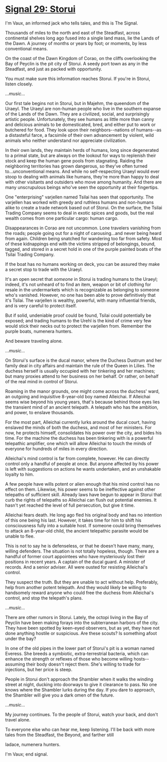 # [Signal 29: Storui](http://numenerathesignal.blogspot.com/2015/09/signal-29-storui.html)

I'm Vaux, an informed jack who tells tales, and this is The Signal.

Thousands of miles to the north and east of the Steadfast, across continental
shelves long ago fused into a single land mass, lie the Lands of the Dawn. A
journey of months or years by foot; or moments, by less conventional means.

On the coast of the Dawn Kingdom of Corao, on the cliffs overlooking the Bay
of Peyclin is the pit city of Storui. A seedy port town as any in the
Steadfast, and just as packed with opportunity.

You must make sure this information reaches Storui. If you're in Storui, listen
closely.

*...music...*

Our first tale begins not in Storui, but in Majehm, the queendom of the Uraeyl.
The Uraeyl are non-human people who live in the southern expanse of the Lands
of the Dawn. They are a civilized, social, and surprisingly artistic people.
Unfortunately, they see humans as little more than canny and delicious animals
to be domesticated, bred, and either put to work or butchered for food. They
look upon their neighbors--nations of humans--as a distasteful farce, a
facsimile of their own advancement by violent, wild animals who neither
understand nor appreciate civilization.

In their own lands, they maintain herds of humans, long since degenerated to a
primal state, but are always on the lookout for ways to replenish their stock
and keep the human gene pools from stagnating. Raiding the neighboring
territories has grown dangerous, so they've often turned to...unconventional
means. And while no self-respecting Uraeyl would ever stoop to dealing with
animals like humans, they're more than happy to deal with other visitants and
outsiders who move among humanity. And there are many unscrupulous beings
who've seen the opportunity at their fingertips.

One "enterprising" varjellen named Tsilai has seen that opportunity. The
varjellen has worked with greedy and ruthless humans and non-humans alike to
create a trade network based out of Storui. On the surface, the Tsilai Trading
Company seems to deal in exotic spices and goods, but the real wealth comes
from one particular cargo: human cargo.

Disappearances in Corao are not uncommon. Lone travelers vanishing from the
roads; people going out for a night of carousing...and never being heard from
again. Children being snatched for wandering too far from safety. Most of these
kidnappings end with the victims stripped of belongings, bound, tagged, and
stored in a secret hold in one of the purple painted boats of the Tsilai
Trading Company.

If the boat has no humans working on deck, you can be assured they make a
secret stop to trade with the Uraeyl.

It's an open secret that *someone* in Storui is trading humans to the Uraeyl;
indeed, it's not unheard of to find an item, weapon or bit of clothing for
resale in the undermarkets which is recognizable as belonging to someone who's
vanished. However, no one has been able to prove definitively that it's Tsilai.
The varjellen is wealthy, powerful, with many influential friends, and is very
careful to protect itself.

But if solid, undeniable proof could be found, Tsilai could potentially be
exposed; and trading humans to the Urehl is the kind of crime very few would
stick their necks out to protect the varjellen from. Remember the purple boats,
numenera hunters.

And beware traveling alone.

*...music...*

On Storui's surface is the ducal manor, where the Duchess Dustrum and her
family deal in city affairs and maintain the rule of the Queen in Lilies. The
duchess herself is usually occupied with her tinkering and her machines; but
many proxies attend to her business on her behalf. Or rather, on behalf of
the real mind in control of Storui.

Roaming in the manor grounds, one might come across the duchess' ward, an
outgoing and inquisitive 8-year-old boy named Alleichai. If Alleichai seems
wise beyond his young years, that's because behind those eyes lies the
transient mind of an ancient telepath. A telepath who has the ambition, and
power, to enslave thousands.

For the most part, Alleichai currently lurks around the ducal court, having
enslaved the minds of both the duchess, and most of her ministers. For now, he
protects himself, consolidates his power over the city, and bides his time. For
the machine the duchess has been tinkering with is a powerful telepathic
amplifier, one which will allow Alleichai to touch the minds of everyone for
hundreds of miles in every direction.

Alleichai's mind control is far from complete, however. He can directly control
only a handful of people at once. But anyone affected by his power is left with
suggestions on actions he wants undertaken, and an unshakable loyalty to him.

A few people have wills potent or alien enough that his mind control has no
effect on them. Likewise, his power seems to be ineffective against other
telepaths of sufficient skill. Already laws have begun to appear in Storui that
curb the rights of telepaths so Alleichai can flush out potential enemies. It
hasn't yet reached the level of full persecution, but give it time.

Alleichai fears death. He long ago fled his original body and has no intention
of this one being his last. However, it takes time for him to shift his
consciousness fully into a suitable host. If someone could bring themselves to
attack an 8-year-old child, the ancient telepathic parasite would be unable to
flee.

This is not to say he is defenseless, or that he doesn't have many, many,
willing defenders. The situation is not totally hopeless, though. There are a
handful of former court appointees who have mysteriously lost their positions
in recent years. A captain of the ducal guard. A minister of records. And a
senior adviser. All were ousted for resisting Alleichai's control.

They suspect the truth. But they are unable to act without help. Preferably,
help from another potent telepath. And they would likely be willing to
handsomely reward anyone who could free the duchess from Alleichai's control,
and stop the telepath's plans.

*...music...*

There are other rumors in Storui. Lately, the octopi living in the Bay of
Peyclin have been making forays into the subterranean harbors of the city. They
have been spotted by keen-eyed observers, but as yet, they have not done
anything hostile or suspicious. Are these scouts? Is something afoot under the
bay?

In one of the old pipes in the lower part of Storui's pit is a woman named
Everess. She breeds a symbiotic, extra-terrestrial bacteria, which can enhance
the strength or reflexes of those who become willing hosts--assuming their body
doesn't reject them. She's willing to trade for injections, but her price is
steep.

People in Storui don't approach the Shambler when it walks the winding street
at night, ducking into doorways to give it clearance to pass. No one knows
where the Shambler lurks during the day. If you dare to approach, the Shambler
will give you a dark omen of the future.

*...music...*

My journey continues. To the people of Storui, watch your back, and don't
travel alone.

To everyone else who can hear me, keep listening. I'll be back with more tales
from the Steadfast, the Beyond, and farther still

Iadace, numenera hunters.

I'm Vaux; end signal.
